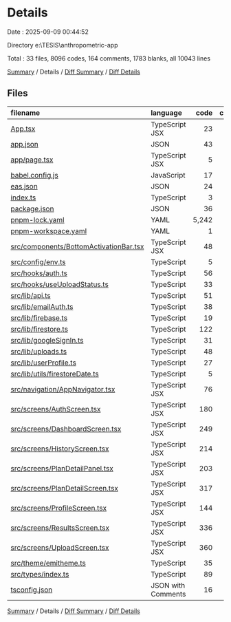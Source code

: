 # Details

Date : 2025-09-09 00:44:52

Directory e:\\TESIS\\anthropometric-app

Total : 33 files,  8096 codes, 164 comments, 1783 blanks, all 10043 lines

[Summary](results.md) / Details / [Diff Summary](diff.md) / [Diff Details](diff-details.md)

## Files
| filename | language | code | comment | blank | total |
| :--- | :--- | ---: | ---: | ---: | ---: |
| [App.tsx](/App.tsx) | TypeScript JSX | 23 | 1 | 3 | 27 |
| [app.json](/app.json) | JSON | 43 | 0 | 2 | 45 |
| [app/page.tsx](/app/page.tsx) | TypeScript JSX | 5 | 0 | 3 | 8 |
| [babel.config.js](/babel.config.js) | JavaScript | 17 | 0 | 1 | 18 |
| [eas.json](/eas.json) | JSON | 24 | 0 | 1 | 25 |
| [index.ts](/index.ts) | TypeScript | 3 | 3 | 3 | 9 |
| [package.json](/package.json) | JSON | 36 | 0 | 1 | 37 |
| [pnpm-lock.yaml](/pnpm-lock.yaml) | YAML | 5,242 | 0 | 1,412 | 6,654 |
| [pnpm-workspace.yaml](/pnpm-workspace.yaml) | YAML | 1 | 0 | 1 | 2 |
| [src/components/BottomActivationBar.tsx](/src/components/BottomActivationBar.tsx) | TypeScript JSX | 48 | 3 | 4 | 55 |
| [src/config/env.ts](/src/config/env.ts) | TypeScript | 5 | 1 | 2 | 8 |
| [src/hooks/auth.ts](/src/hooks/auth.ts) | TypeScript | 56 | 9 | 8 | 73 |
| [src/hooks/useUploadStatus.ts](/src/hooks/useUploadStatus.ts) | TypeScript | 33 | 0 | 9 | 42 |
| [src/lib/api.ts](/src/lib/api.ts) | TypeScript | 51 | 24 | 12 | 87 |
| [src/lib/emailAuth.ts](/src/lib/emailAuth.ts) | TypeScript | 38 | 3 | 7 | 48 |
| [src/lib/firebase.ts](/src/lib/firebase.ts) | TypeScript | 19 | 0 | 4 | 23 |
| [src/lib/firestore.ts](/src/lib/firestore.ts) | TypeScript | 122 | 11 | 14 | 147 |
| [src/lib/googleSignIn.ts](/src/lib/googleSignIn.ts) | TypeScript | 31 | 11 | 10 | 52 |
| [src/lib/uploads.ts](/src/lib/uploads.ts) | TypeScript | 48 | 5 | 6 | 59 |
| [src/lib/userProfile.ts](/src/lib/userProfile.ts) | TypeScript | 27 | 8 | 4 | 39 |
| [src/lib/utils/firestoreDate.ts](/src/lib/utils/firestoreDate.ts) | TypeScript | 5 | 1 | 1 | 7 |
| [src/navigation/AppNavigator.tsx](/src/navigation/AppNavigator.tsx) | TypeScript JSX | 76 | 8 | 9 | 93 |
| [src/screens/AuthScreen.tsx](/src/screens/AuthScreen.tsx) | TypeScript JSX | 180 | 8 | 20 | 208 |
| [src/screens/DashboardScreen.tsx](/src/screens/DashboardScreen.tsx) | TypeScript JSX | 249 | 8 | 28 | 285 |
| [src/screens/HistoryScreen.tsx](/src/screens/HistoryScreen.tsx) | TypeScript JSX | 214 | 5 | 34 | 253 |
| [src/screens/PlanDetailPanel.tsx](/src/screens/PlanDetailPanel.tsx) | TypeScript JSX | 203 | 5 | 21 | 229 |
| [src/screens/PlanDetailScreen.tsx](/src/screens/PlanDetailScreen.tsx) | TypeScript JSX | 317 | 14 | 47 | 378 |
| [src/screens/ProfileScreen.tsx](/src/screens/ProfileScreen.tsx) | TypeScript JSX | 144 | 1 | 13 | 158 |
| [src/screens/ResultsScreen.tsx](/src/screens/ResultsScreen.tsx) | TypeScript JSX | 336 | 17 | 43 | 396 |
| [src/screens/UploadScreen.tsx](/src/screens/UploadScreen.tsx) | TypeScript JSX | 360 | 12 | 38 | 410 |
| [src/theme/emitheme.ts](/src/theme/emitheme.ts) | TypeScript | 35 | 1 | 6 | 42 |
| [src/types/index.ts](/src/types/index.ts) | TypeScript | 89 | 5 | 15 | 109 |
| [tsconfig.json](/tsconfig.json) | JSON with Comments | 16 | 0 | 1 | 17 |

[Summary](results.md) / Details / [Diff Summary](diff.md) / [Diff Details](diff-details.md)